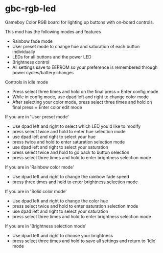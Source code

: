 # gbc-rgb-led
Gameboy Color RGB board for lighting up buttons with on-board controls.


This mod has the following modes and features
- Rainbow fade mode
- User preset mode to change hue and saturation of each button individually
- LEDs for all buttons and the power LED
- Brightness control
- All settings save to EEPROM so your preference is remembered through power cycles/battery changes

Controls in idle mode
- Press select three times and hold on the final press = Enter config mode
- While in config mode, use dpad left and right to change color mode
- After selecting your color mode, press select three times and hold on final press = Enter color edit mode

If you are in 'User preset mode'
- Use dpad left and right to select which LED you'd like to modify
- press select twice and hold to enter hue selection mode
- use dpad left and right to select your hue
- press twice and hold to enter saturation selection mode
- use dpad left and right to select your saturation
- press select twice and hold to go back to button selection
- press select three times and hold to enter brightness selection mode

If you are in 'Rainbow color mode'
- Use dpad left and right to change the rainbow fade speed
- press three times and hold to enter brightness selection mode

If you are in 'Solid color mode'
- Use dpad left and right to change the color hue
- press select twice and hold to enter saturation selection mode
- use dpad left and right to select your saturation
- press select three times and hold to enter brightness selection mode

If you are in 'Brightness selection mode'
- Use dpad left and right to choose your brightness
- press select three times and hold to save all settings and return to 'Idle' mode

